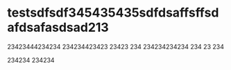 # testsdfsdf345435435sdfdsaffsffsdafdsafasdsad213


23423444234234 234234423423 23423 234 234234234234 234
23
234


234234 234234 